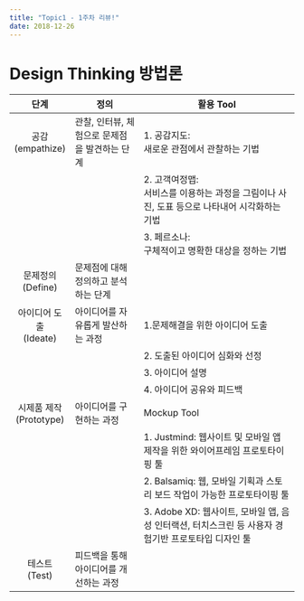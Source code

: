 ```yaml
---
title: "Topic1 - 1주차 리뷰!"
date: 2018-12-26
---
```


# Design Thinking 방법론

| 단계    | 정의     |활용 Tool|
|:--------:|---------|------------|
|공감<br>(empathize)|관찰, 인터뷰, 체험으로 문제점을 발견하는 단계|1. 공감지도:<br> 새로운 관점에서 관찰하는 기법|
|||2. 고객여정맵: <br> 서비스를 이용하는 과정을 그림이나 사진, 도표 등으로 나타내어 시각화하는 기법|
|||3. 페르소나: <br> 구체적이고 명확한 대상을 정하는 기법|
|문제정의<br>(Define)|문제점에 대해 정의하고 분석하는 단계||
|아이디어 도출<br>(Ideate)|아이디어를 자유롭게 발산하는 과정|1.문제해결을 위한 아이디어 도출|
|||2. 도출된 아이디어 심화와 선정|
|||3. 아이디어 설명|
|||4. 아이디어 공유와 피드백|
|시제품 제작<br>(Prototype)|아이디어를 구현하는 과정|Mockup Tool|
|||1. Justmind: 웹사이트 및 모바일 앱 제작을 위한 와이어프레임 프로토타이핑 툴|
|||2. Balsamiq: 웹, 모바일 기획과 스토리 보드 작업이 가능한 프로토타이핑 툴|
|||3. Adobe XD: 웹사이트, 모바일 앱, 음성 인터랙션, 터치스크린 등 사용자 경험기반 프로토타입 디자인 툴|
|테스트<br>(Test)|피드백을 통해 아이디어를 개선하는 과정||
